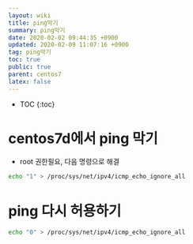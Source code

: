 ```yaml
---
layout: wiki
title: ping막기
summary: ping막기
date: 2020-02-02 09:44:35 +0900
updated: 2020-02-09 11:07:16 +0900
tag: ping막기
toc: true
public: true
parent: centos7
latex: false
---
```


-   TOC
    {:toc}

# centos7d에서 ping 막기

-   root 권한필요, 다음 명령으로 해결

```bash
echo "1" > /proc/sys/net/ipv4/icmp_echo_ignore_all
```

# ping 다시 허용하기

```bash
echo "0" > /proc/sys/net/ipv4/icmp_echo_ignore_all
```
